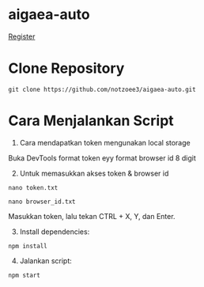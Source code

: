 # aigaea-auto

[Register](https://app.aigaea.net/register?ref=gaoYUGe0lhdqz7)

# Clone Repository 
```
git clone https://github.com/notzoee3/aigaea-auto.git

```

# Cara Menjalankan Script

1. Cara mendapatkan token
mengunakan local storage

Buka DevTools 
format token eyy
format browser id 8 digit

2. Untuk memasukkan akses token & browser id

```
nano token.txt
```

```
nano browser_id.txt
```

Masukkan token, lalu tekan CTRL + X, Y, dan Enter.


3. Install dependencies:

```
npm install
```


4. Jalankan script:

```
npm start
```
